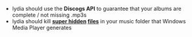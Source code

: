   * lydia should use the **Discogs API** to guarantee that your albums are complete / not missing .mp3s
  * lydia should kill **[super hidden](http://www.eightforums.com/general-support/40071-how-stop-windows-generating-random-album-art-files.html) [files](https://hydrogenaud.io/index.php/topic,67704.0.html)** in your music folder that Windows Media Player generates